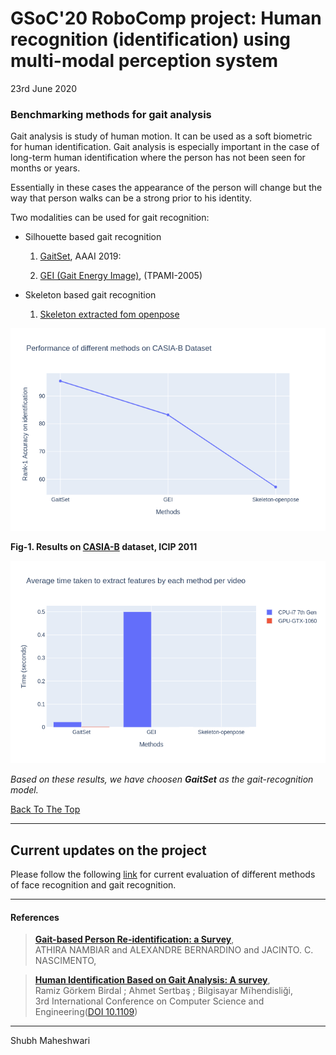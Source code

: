 # GSoC'20 RoboComp project: Human recognition (identification) using multi-modal perception system

23rd June 2020
 
### Benchmarking methods for gait analysis 

Gait analysis is study of human motion. It can be used as a soft biometric for human identification. Gait analysis is especially important in the case of long-term human identification where the person has not been seen for months or years. 

Essentially in these cases the appearance of the person will change but the way that person walks can be a strong prior to his identity.      

Two modalities can be used for gait recognition: 


- Silhouette based gait recognition
  1. [GaitSet](https://arxiv.org/abs/1811.06186), AAAI 2019:  

  2. [GEI (Gait Energy Image)](https://ieeexplore.ieee.org/document/1561189), (TPAMI-2005)

- Skeleton based gait recognition
  1. [Skeleton extracted fom openpose](!https://docs.google.com/presentation/d/1PaWISX7MiiflgPgr5fwqaIj4WFN5gD5Q0GeodmvIK_U/edit?usp=sharing) 


![alt-text](./assets/performance_gait.png)

**Fig-1. Results on [CASIA-B](!http://www.cbsr.ia.ac.cn/english/Gait%20Databases.asp) dataset, ICIP 2011**

![alt-text](./assets/time_gait.png)
    
*Based on these results, we have choosen **GaitSet** as the gait-recognition model.* 
    
 
[Back To The Top](#table-of-contents)

---

## Current updates on the project
Please follow the following [link](https://colab.research.google.com/drive/1lgx0LabSedQi_3dUnqEgSdRJ3ru95IPq#scrollTo=385kRQXO99h_) for current evaluation of different methods of face recognition and gait recognition. 

---

#### References

> [**Gait-based Person Re-identification: a Survey**](http://users.isr.ist.utl.pt/~alex/papers/aha/Nambiar2019_manuscript.pdf),            
> ATHIRA NAMBIAR and ALEXANDRE BERNARDINO and JACINTO. C. NASCIMENTO,       

> [**Human Identification Based on Gait Analysis: A survey**](https://ieeexplore.ieee.org/document/8566368),            
> Ramiz Görkem Birdal ; Ahmet Sertbaş ; Bilgisayar Mïhendisliği,       
>  3rd International Conference on Computer Science and Engineering([DOI 10.1109](https://doi.org/10.1109/UBMK.2018.8566368))

---
Shubh Maheshwari